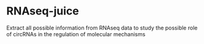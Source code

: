 # RNAseq-juice
Extract all possible information from RNAseq data to study the possible role of circRNAs in the regulation of molecular mechanisms
